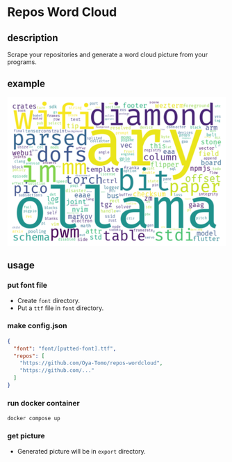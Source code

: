 # Repos Word Cloud

## description

Scrape your repositories and generate a word cloud picture from your programs.

## example

![alt text](assets/wordclouds.png)

## usage

### put font file

- Create `font` directory.
- Put a `ttf` file in `font` directory.

### make config.json

```json
{
  "font": "font/[putted-font].ttf",
  "repos": [
    "https://github.com/Oya-Tomo/repos-wordcloud",
    "https://github.com/..."
  ]
}
```

### run docker container

```shell
docker compose up
```

### get picture

- Generated picture will be in `export` directory.
